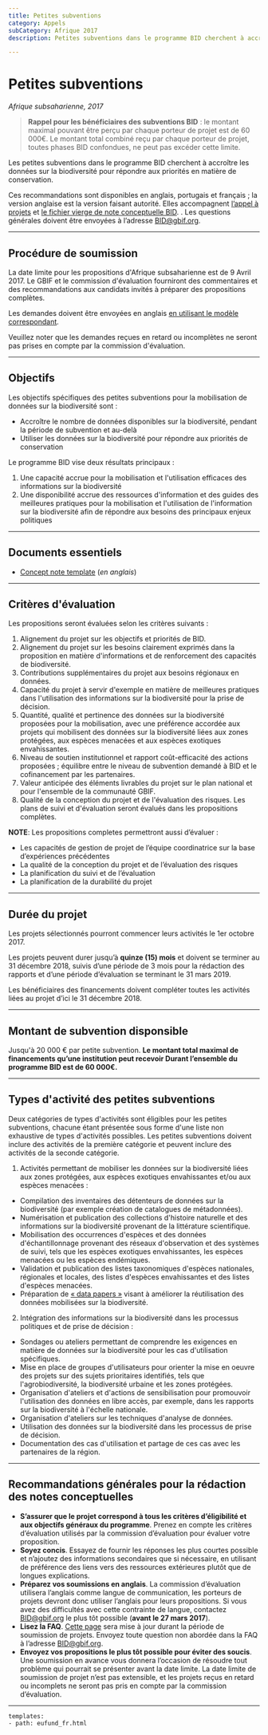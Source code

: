 ```yaml
---
title: Petites subventions
category: Appels
subCategory: Afrique 2017
description: Petites subventions dans le programme BID cherchent à accroître les données sur la biodiversité pour répondre aux priorités en matière de conservation.

---
```

# Petites subventions

_Afrique subsaharienne, 2017_

> **Rappel pour les bénéficiaires des subventions BID** : le montant maximal pouvant être perçu par chaque porteur de projet est de 60 000€. Le montant total combiné reçu par chaque porteur de projet, toutes phases BID confondues, ne peut pas excéder cette limite.

Les petites subventions dans le programme BID cherchent à accroître les données sur la biodiversité pour répondre aux priorités en matière de conservation.

Ces recommandations sont disponibles en anglais, portugais et français ; la version anglaise est la version faisant autorité. Elles accompagnent [l’appel à projets](http://www.gbif.org/newsroom/news/bid-africa-call-for-proposals-2017) et [le fichier vierge de note conceptuelle BID](/raw/BID-Concept-Note-Template-Africa-2017.docx). . Les questions générales doivent être envoyées à l’adresse [BID@gbif.org](mailto:BID@gbif.org).

-----------------------

## Procédure de soumission

La date limite pour les propositions d'Afrique subsaharienne est de 9 Avril 2017. Le GBIF et le commission d'évaluation fourniront des commentaires et des recommandations aux candidats invités à préparer des propositions complètes. 

Les demandes doivent être envoyées en anglais [en utilisant le modèle correspondant](/raw/BID-Concept-Note-Template-Africa-2017.docx). 

Veuillez noter que les demandes reçues en retard ou incomplètes ne seront pas prises en compte par la commission d'évaluation.

-----------------------

## Objectifs

Les objectifs spécifiques des petites subventions pour la mobilisation de données sur la biodiversité sont :

+ Accroître le nombre de données disponibles sur la biodiversité, pendant la période de subvention et au-delà
+ Utiliser les données sur la biodiversité pour répondre aux priorités de conservation

Le programme BID vise deux résultats principaux :

1. Une capacité accrue pour la mobilisation et l'utilisation efficaces des informations sur la biodiversité
2. Une disponibilité accrue des ressources d'information et des guides des meilleures pratiques pour la mobilisation et l'utilisation de l'information sur la biodiversité afin de répondre aux besoins des principaux enjeux politiques

-----------------------

## Documents essentiels

+ [Concept note template](/raw/BID-Concept-Note-Template-Africa-2017.docx) (*en anglais*)

-----------------------

## Critères d'évaluation

Les propositions seront évaluées selon les critères suivants :

1. Alignement du projet sur les objectifs et priorités de BID.
2. Alignement du projet sur les besoins clairement exprimés dans la proposition en matière d'informations et de renforcement des capacités de biodiversité.
3. Contributions supplémentaires du projet aux besoins régionaux en données.
4. Capacité du projet à servir d'exemple en matière de meilleures pratiques dans l'utilisation des informations sur la biodiversité pour la prise de décision.
5. Quantité, qualité et pertinence des données sur la biodiversité proposées pour la mobilisation, avec une préférence accordée aux projets qui mobilisent des données sur la biodiversité liées aux zones protégées, aux espèces menacées et aux espèces exotiques envahissantes.
6. Niveau de soutien institutionnel et rapport coût-efficacité des actions proposées ; équilibre entre le niveau de subvention demandé à BID et le cofinancement par les partenaires.
7. Valeur anticipée des éléments livrables du projet sur le plan national et pour l'ensemble de la communauté GBIF.
8. Qualité de la conception du projet et de l'évaluation des risques. Les plans de suivi et d'évaluation seront évalués dans les propositions complètes.

**NOTE**: Les propositions completes permettront aussi d’évaluer :
+ Les capacités de gestion de projet de l’équipe coordinatrice sur la base d’expériences précédentes
+ La qualité de la conception du projet et de l’évaluation des risques
+ La planification du suivi et de l’évaluation
+ La planification de la durabilité du projet 

-----------------------

## Durée du projet

Les projets sélectionnés pourront commencer leurs activités le 1er octobre 2017.

Les projets peuvent durer jusqu’à **quinze (15) mois** et doivent se terminer au 31 décembre 2018, suivis d’une période de 3 mois pour la rédaction des rapports et d’une période d’évaluation se terminant le 31 mars 2019. 

Les bénéficiaires des financements doivent compléter toutes les activités liées au projet d’ici le 31 décembre 2018.

-----------------------

## Montant de subvention disponsible

Jusqu'à 20 000 € par petite subvention. **Le montant total maximal de financements qu’une institution peut recevoir Durant l’ensemble du programme BID est de 60 000€.**

-----------------------

## Types d'activité des petites subventions

Deux catégories de types d'activités sont éligibles pour les petites subventions, chacune étant présentée sous forme d'une liste non exhaustive de types d'activités possibles. Les petites subventions doivent inclure des activités de la première catégorie et peuvent inclure des activités de la seconde catégorie.

1. Activités permettant de mobiliser les données sur la biodiversité liées aux zones protégées, aux espèces exotiques envahissantes et/ou aux espèces menacées :
+ Compilation des inventaires des détenteurs de données sur la biodiversité (par exemple création de catalogues de métadonnées).
+ Numérisation et publication des collections d'histoire naturelle et des informations sur la biodiversité provenant de la littérature scientifique.
+ Mobilisation des occurrences d'espèces et des données d'échantillonnage provenant des réseaux d'observation et des systèmes de suivi, tels que les espèces exotiques envahissantes, les espèces menacées ou les espèces endémiques.
+ Validation et publication des listes taxonomiques d'espèces nationales, régionales et locales, des listes d'espèces envahissantes et des listes d'espèces menacées.
+ Préparation de [« data papers »](http://www.gbif.org/publishing-data/data-papers) visant à améliorer la réutilisation des données mobilisées sur la biodiversité.

2. Intégration des informations sur la biodiversité dans les processus politiques et de prise de décision :
+ Sondages ou ateliers permettant de comprendre les exigences en matière de données sur la biodiversité pour les cas d'utilisation spécifiques.
+ Mise en place de groupes d'utilisateurs pour orienter la mise en oeuvre des projets sur des sujets prioritaires identifiés, tels que l'agrobiodiversité, la biodiversité urbaine et les zones protégées.
+ Organisation d'ateliers et d'actions de sensibilisation pour promouvoir l'utilisation des données en libre accès, par exemple, dans les rapports sur la biodiversité à l'échelle nationale.
+ Organisation d'ateliers sur les techniques d'analyse de données.
+ Utilisation des données sur la biodiversité dans les processus de prise de décision.
+ Documentation des cas d'utilisation et partage de ces cas avec les partenaires de la région.

-----------

## Recommandations générales pour la rédaction des notes conceptuelles

+ **S’assurer que le projet correspond à tous les critères d’éligibilité et aux objectifs généraux du programme**. Prenez en compte les critères d’évaluation utilisés par la commission d’évaluation pour évaluer votre proposition. 
+ **Soyez concis**. Essayez de fournir les réponses les plus courtes possible et n’ajoutez des informations secondaires que si nécessaire, en utilisant de préférence des liens vers des ressources extérieures plutôt que de longues explications.
+ **Préparez vos soumissions en anglais**. La commission d’évaluation utilisera l’anglais comme langue de communication, les porteurs de projets devront donc utiliser l’anglais pour leurs propositions. Si vous avez des difficultés avec cette contrainte de langue, contactez [BID@gbif.org](mailto:BID@gbif.org) le plus tôt possible (**avant le 27 mars 2017**).
+ **Lisez la FAQ**. [Cette page](../faq) sera mise à jour durant la période de soumission de projets. Envoyez toute question non abordée dans la FAQ à l’adresse [BID@gbif.org](mailto:BID@gbif.org).
+ **Envoyez vos propositions le plus tôt possible pour éviter des soucis**. Une soumission en avance vous donnera l’occasion de résoudre tout problème qui pourrait se présenter avant la date limite. La date limite de soumission de projet n’est pas extensible, et les projets reçus en retard ou incomplets ne seront pas pris en compte par la commission d’évaluation.

------

```styledYaml
templates:
- path: eufund_fr.html
```

